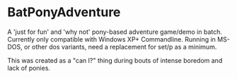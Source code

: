BatPonyAdventure
================

A 'just for fun' and 'why not' pony-based adventure game/demo in batch.
Currently only compatible with Windows XP+ Commandline. Running in MS-DOS, or other dos variants, need a replacement for set/p as a minimum.

This was created as a "can I?" thing during bouts of intense boredom and lack of ponies.
